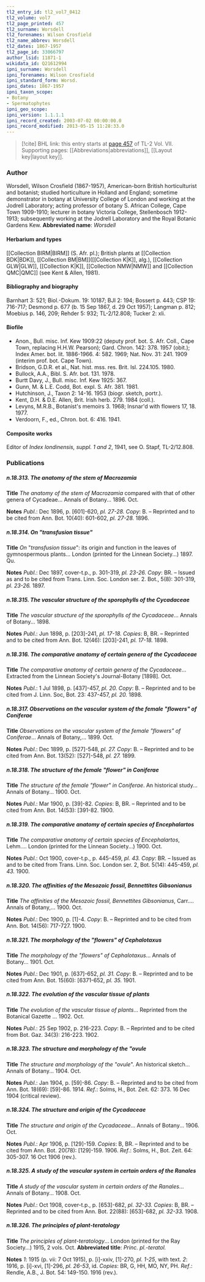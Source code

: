```yaml
---
tl2_entry_id: tl2_vol7_0412
tl2_volume: vol7
tl2_page_printed: 457
tl2_surname: Worsdell
tl2_forenames: Wilson Crosfield
tl2_name_abbrev: Worsdell
tl2_dates: 1867-1957
tl2_page_id: 33066797
author_lsid: 11871-1
wikidata_id: Q21612994
ipni_surname: Worsdell
ipni_forenames: Wilson Crosfield
ipni_standard_form: Worsd.
ipni_dates: 1867-1957
ipni_taxon_scope: 
- Botany
- Spermatophytes
ipni_geo_scope: 
ipni_version: 1.1.1.1
ipni_record_created: 2003-07-02 00:00:00.0
ipni_record_modified: 2013-05-15 11:28:33.0
---
```



> [!cite] BHL link: this entry starts at [page 457](https://www.biodiversitylibrary.org/page/33066797) of TL-2 Vol. VII.
> Supporting pages: [[Abbreviations|abbreviations]], [[Layout key|layout key]].

### Author

Worsdell, Wilson Crosfield (1867-1957), American-born British horticulturist and botanist; studied horticulture in Holland and England; sometime demonstrator in botany at University College of London and working at the Jodrell Laboratory; acting professor of botany S. African College, Cape Town 1909-1910; lecturer in botany Victoria College, Stellenbosch 1912-1913; subsequently working at the Jodrell Laboratory and the Royal Botanic Gardens Kew. 
**Abbreviated name**: *Worsdell*

#### Herbarium and types

[[Collection BIRM|BIRM]] (S. Afr. pl.); British plants at [[Collection BDK|BDK]], [[Collection BM|BM]]([[Collection K|K]], alg.), [[Collection GLW|GLW]], [[Collection K|K]], [[Collection NMW|NMW]] and [[Collection QMC|QMC]] (see Kent & Allen, 1981).

#### Bibliography and biography

Barnhart 3: 521; Biol.-Dokum. 19: 10187; BJI 2: 194; Bossert p. 443; CSP 19: 716-717; Desmond p. 677 (b. 15 Sep 1867, d. 29 Oct 1957); Langman p. 812; Moebius p. 146, 209; Rehder 5: 932; TL-2/12.808; Tucker 2: xli.

#### Biofile

- Anon., Bull. misc. Inf. Kew 1909:22 (deputy prof. bot. S. Afr. Coll., Cape Town, replacing H.H.W. Pearson); Gard. Chron. 142: 378. 1957 (obit.); Index Amer. bot. lit. 1886-1966. 4: 582. 1969; Nat. Nov. 31: 241. 1909 (interim prof. bot. Cape Town).
- Bridson, G.D.R. et al., Nat. hist. mss. res. Brit. Isl. 224.105. 1980.
- Bullock, A.A., Bibl. S. Afr. bot. 131. 1978.
- Burtt Davy, J., Bull. misc. Inf. Kew 1925: 367.
- Gunn, M. & L.E. Codd, Bot. expl. S. Afr. 381. 1981.
- Hutchinson, J., Taxon 2: 14-16. 1953 (biogr. sketch, portr.).
- Kent, D.H. & D.E. Allen, Brit. Irish herb. 279. 1984 (coll.).
- Levyns, M.R.B., Botanist's memoirs 3. 1968; Insnar'd with flowers 17, 18. 1977.
- Verdoorn, F., ed., Chron. bot. 6: 416. 1941.

#### Composite works

Editor of *Index londinensis, suppl. 1 and 2*, 1941, see O. Stapf, TL-2/12.808.

### Publications

##### n.18.313. The anatomy of the stem of Macrozamia

**Title**
*The anatomy of the stem of Macrozamia* compared with that of other genera of Cycadeae... Annals of Botany... 1896. Oct.

**Notes**
*Publ*.: Dec 1896, p. \[601\]-620, *pl. 27-28. Copy*: B. – Reprinted and to be cited from Ann. Bot. 10(40): 601-602, *pl. 27-28.* 1896.

##### n.18.314. On "transfusion tissue"

**Title**
*On* "*transfusion tissue*": its origin and function in the leaves of gymnospermous plants... London (printed for the Linnean Society...) 1897. Qu.

**Notes**
*Publ*.: Dec 1897, cover-t.p., p. 301-319, *pl. 23-26. Copy*: BR. – Issued as and to be cited from Trans. Linn. Soc. London ser. 2. Bot., 5(8): 301-319, *pl. 23-26.* 1897.

##### n.18.315. The vascular structure of the sporophylls of the Cycadaceae

**Title**
*The vascular structure of the sporophylls of the Cycadaceae*... Annals of Botany... 1898.

**Notes**
*Publ*.: Jun 1898, p. \[203\]-241, *pl. 17-18. Copies*: B, BR. – Reprinted and to be cited from Ann. Bot. 12(46): \[203\]-241, *pl. 17-18.* 1898.

##### n.18.316. The comparative anatomy of certain genera of the Cycadaceae

**Title**
*The comparative anatomy of certain genera of the Cycadaceae*... Extracted from the Linnean Society's Journal-Botany \[1898\]. Oct.

**Notes**
*Publ*.: 1 Jul 1898, p. \[437\]-457, *pl. 20. Copy*: B. – Reprinted and to be cited from J. Linn. Soc, Bot. 23: 437-457, *pl. 20.* 1898.

##### n.18.317. Observations on the vascular system of the female "flowers" of Coniferae

**Title**
*Observations on the vascular system of the female "flowers" of Coniferae*... Annals of Botany,... 1899. Oct.

**Notes**
*Publ*.: Dec 1899, p. \[527\]-548, *pl. 27. Copy*: B. – Reprinted and to be cited from Ann. Bot. 13(52): \[527\]-548, *pl. 27.* 1899.

##### n.18.318. The structure of the female "flower" in Coniferae

**Title**
*The structure of the female "flower" in Coniferae*. An historical study... Annals of Botany... 1900. Oct.

**Notes**
*Publ*.: Mar 1900, p. \[39\]-82. *Copies*: B, BR. – Reprinted and to be cited from Ann. Bot. 14(53): \[391-82. 1900.

##### n.18.319. The comparative anatomy of certain species of Encephalartos

**Title**
*The comparative anatomy of certain species of Encephalartos*, Lehm.... London (printed for the Linnean Society...) 1900. Oct.

**Notes**
*Publ*.: Oct 1900, cover-t.p., p. 445-459, *pl. 43. Copy*: BR. – Issued as and to be cited from Trans. Linn. Soc. London ser. 2, Bot. 5(14): 445-459, *pl. 43.* 1900.

##### n.18.320. The affinities of the Mesozoic fossil, Bennettites Gibsonianus

**Title**
*The affinities of the Mesozoic fossil, Bennettites Gibsonianus*, Carr.... Annals of Botany,... 1900. Oct.

**Notes**
*Publ*.: Dec 1900, p. \[1\]-4. *Copy*: B. – Reprinted and to be cited from Ann. Bot. 14(56): 717-727. 1900.

##### n.18.321. The morphology of the "flowers" of Cephalotaxus

**Title**
*The morphology of the "flowers" of Cephalotaxus*... Annals of Botany... 1901. Oct.

**Notes**
*Publ*.: Dec 1901, p. \[637\]-652, *pl. 31. Copy*: B. – Reprinted and to be cited from Ann. Bot. 15(60): \[6371-652, *pl. 35.* 1901.

##### n.18.322. The evolution of the vascular tissue of plants

**Title**
*The evolution of the vascular tissue of plants*... Reprinted from the Botanical Gazette ... 1902. Oct.

**Notes**
*Publ*.: 25 Sep 1902, p. 216-223. *Copy*: B. – Reprinted and to be cited from Bot. Gaz. 34(3): 216-223. 1902.

##### n.18.323. The structure and morphology of the "ovule

**Title**
*The structure and morphology of the "ovule*". An historical sketch... Annals of Botany... 1904. Oct.

**Notes**
*Publ*.: Jan 1904, p. \[59\]-86. *Copy*: B. – Reprinted and to be cited from Ann. Bot. 18(69): \[59\]-86. 1914.
*Ref*.: Solms, H., Bot. Zeit. 62: 373. 16 Dec 1904 (critical review).

##### n.18.324. The structure and origin of the Cycadaceae

**Title**
*The structure and origin of the Cycadaceae*... Annals of Botany... 1906. Oct.

**Notes**
*Publ*.: Apr 1906, p. \[129\]-159. *Copies*: B, BR. – Reprinted and to be cited from Ann. Bot. 20(78): \[129\]-159. 1906.
*Ref*.: Solms, H., Bot. Zeit. 64: 305-307. 16 Oct 1906 (rev.).

##### n.18.325. A study of the vascular system in certain orders of the Ranales

**Title**
*A study of the vascular system in certain orders of the Ranales*... Annals of Botany... 1908. Oct.

**Notes**
*Publ*.: Oct 1908, cover-t.p., p. \[653\]-682, *pl. 32-33. Copies*: B, BR. – Reprinted and to be cited from Ann. Bot. 22(88): \[653\]-682, *pl. 32-33.* 1908.

##### n.18.326. The principles of plant-teratology

**Title**
*The principles of plant-teratology*... London (printed for the Ray Society...) 1915, 2 vols. Oct.
**Abbreviated title**: *Princ. pl.-teratol.*

**Notes**
*1*: 1915 (p. vii: 7 Oct 1915), p. \[i\]-xxiv, \[1\]-270, *pl. 1-25*, with text.
*2*: 1916, p. \[i\]-xvi, \[1\]-296, *pl. 26-53*, id.
*Copies*: BR, G, HH, MO, NY, PH.
*Ref*.: Rendle, A.B., J. Bot. 54: 149-150. 1916 (rev.).

